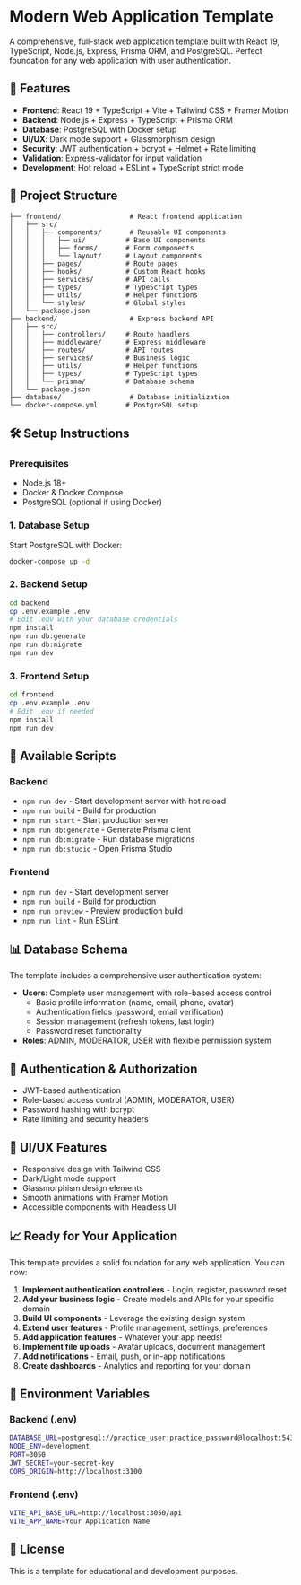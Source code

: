 # Modern Web Application Template

A comprehensive, full-stack web application template built with React 19, TypeScript, Node.js, Express, Prisma ORM, and PostgreSQL. Perfect foundation for any web application with user authentication.

## 🚀 Features

- **Frontend**: React 19 + TypeScript + Vite + Tailwind CSS + Framer Motion
- **Backend**: Node.js + Express + TypeScript + Prisma ORM
- **Database**: PostgreSQL with Docker setup
- **UI/UX**: Dark mode support + Glassmorphism design
- **Security**: JWT authentication + bcrypt + Helmet + Rate limiting
- **Validation**: Express-validator for input validation
- **Development**: Hot reload + ESLint + TypeScript strict mode

## 📁 Project Structure

```
├── frontend/                 # React frontend application
│   ├── src/
│   │   ├── components/       # Reusable UI components
│   │   │   ├── ui/          # Base UI components
│   │   │   ├── forms/       # Form components
│   │   │   └── layout/      # Layout components
│   │   ├── pages/           # Route pages
│   │   ├── hooks/           # Custom React hooks
│   │   ├── services/        # API calls
│   │   ├── types/           # TypeScript types
│   │   ├── utils/           # Helper functions
│   │   └── styles/          # Global styles
│   └── package.json
├── backend/                  # Express backend API
│   ├── src/
│   │   ├── controllers/     # Route handlers
│   │   ├── middleware/      # Express middleware
│   │   ├── routes/          # API routes
│   │   ├── services/        # Business logic
│   │   ├── utils/           # Helper functions
│   │   ├── types/           # TypeScript types
│   │   └── prisma/          # Database schema
│   └── package.json
├── database/                 # Database initialization
└── docker-compose.yml       # PostgreSQL setup
```

## 🛠️ Setup Instructions

### Prerequisites

- Node.js 18+
- Docker & Docker Compose
- PostgreSQL (optional if using Docker)

### 1. Database Setup

Start PostgreSQL with Docker:
```bash
docker-compose up -d
```

### 2. Backend Setup

```bash
cd backend
cp .env.example .env
# Edit .env with your database credentials
npm install
npm run db:generate
npm run db:migrate
npm run dev
```

### 3. Frontend Setup

```bash
cd frontend
cp .env.example .env
# Edit .env if needed
npm install
npm run dev
```

## 🔧 Available Scripts

### Backend
- `npm run dev` - Start development server with hot reload
- `npm run build` - Build for production
- `npm run start` - Start production server
- `npm run db:generate` - Generate Prisma client
- `npm run db:migrate` - Run database migrations
- `npm run db:studio` - Open Prisma Studio

### Frontend
- `npm run dev` - Start development server
- `npm run build` - Build for production
- `npm run preview` - Preview production build
- `npm run lint` - Run ESLint

## 📊 Database Schema

The template includes a comprehensive user authentication system:

- **Users**: Complete user management with role-based access control
  - Basic profile information (name, email, phone, avatar)
  - Authentication fields (password, email verification)
  - Session management (refresh tokens, last login)
  - Password reset functionality
- **Roles**: ADMIN, MODERATOR, USER with flexible permission system

## 🔐 Authentication & Authorization

- JWT-based authentication
- Role-based access control (ADMIN, MODERATOR, USER)
- Password hashing with bcrypt
- Rate limiting and security headers

## 🎨 UI/UX Features

- Responsive design with Tailwind CSS
- Dark/Light mode support
- Glassmorphism design elements
- Smooth animations with Framer Motion
- Accessible components with Headless UI

## 📈 Ready for Your Application

This template provides a solid foundation for any web application. You can now:

1. **Implement authentication controllers** - Login, register, password reset
2. **Add your business logic** - Create models and APIs for your specific domain
3. **Build UI components** - Leverage the existing design system
4. **Extend user features** - Profile management, settings, preferences
5. **Add application features** - Whatever your app needs!
6. **Implement file uploads** - Avatar uploads, document management
7. **Add notifications** - Email, push, or in-app notifications
8. **Create dashboards** - Analytics and reporting for your domain

## 🔧 Environment Variables

### Backend (.env)
```bash
DATABASE_URL=postgresql://practice_user:practice_password@localhost:5432/practice_management
NODE_ENV=development
PORT=3050
JWT_SECRET=your-secret-key
CORS_ORIGIN=http://localhost:3100
```

### Frontend (.env)
```bash
VITE_API_BASE_URL=http://localhost:3050/api
VITE_APP_NAME=Your Application Name
```

## 📄 License

This is a template for educational and development purposes.